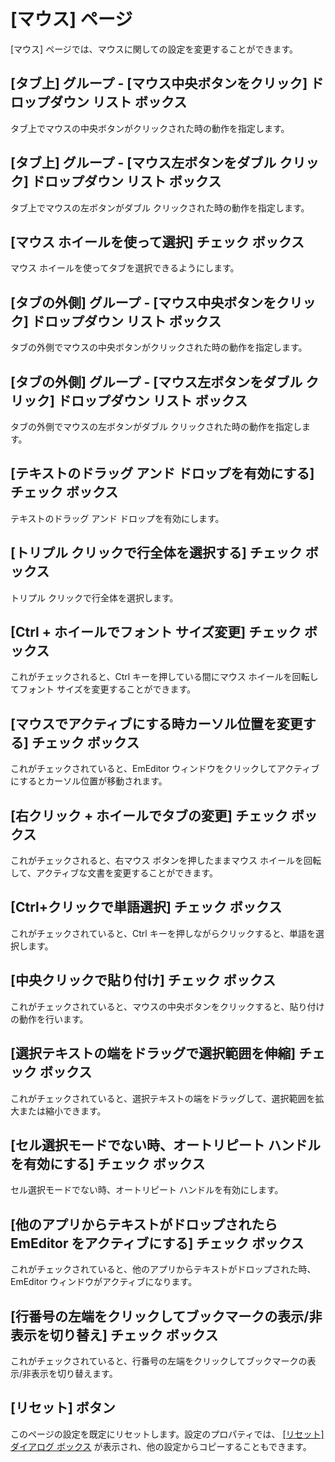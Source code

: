 # \[マウス\] ページ

\[マウス\] ページでは、マウスに関しての設定を変更することができます。

## \[タブ上\] グループ \- \[マウス中央ボタンをクリック\] ドロップダウン リスト ボックス

タブ上でマウスの中央ボタンがクリックされた時の動作を指定します。

## \[タブ上\] グループ \- \[マウス左ボタンをダブル クリック\] ドロップダウン リスト ボックス

タブ上でマウスの左ボタンがダブル クリックされた時の動作を指定します。

## \[マウス ホイールを使って選択\] チェック ボックス

マウス ホイールを使ってタブを選択できるようにします。

## \[タブの外側\] グループ \- \[マウス中央ボタンをクリック\] ドロップダウン リスト ボックス

タブの外側でマウスの中央ボタンがクリックされた時の動作を指定します。

## \[タブの外側\] グループ \- \[マウス左ボタンをダブル クリック\] ドロップダウン リスト ボックス

タブの外側でマウスの左ボタンがダブル クリックされた時の動作を指定します。

## \[テキストのドラッグ アンド ドロップを有効にする\] チェック ボックス

テキストのドラッグ アンド ドロップを有効にします。

## \[トリプル クリックで行全体を選択する\] チェック ボックス

トリプル クリックで行全体を選択します。

## \[Ctrl + ホイールでフォント サイズ変更\] チェック ボックス

これがチェックされると、Ctrl キーを押している間にマウス ホイールを回転してフォント サイズを変更することができます。

## \[マウスでアクティブにする時カーソル位置を変更する\] チェック ボックス

これがチェックされていると、EmEditor ウィンドウをクリックしてアクティブにするとカーソル位置が移動されます。

## \[右クリック \+ ホイールでタブの変更\] チェック ボックス

これがチェックされると、右マウス ボタンを押したままマウス ホイールを回転して、アクティブな文書を変更することができます。

## \[Ctrl+クリックで単語選択\] チェック ボックス

これがチェックされていると、Ctrl キーを押しながらクリックすると、単語を選択します。

## \[中央クリックで貼り付け\] チェック ボックス

これがチェックされていると、マウスの中央ボタンをクリックすると、貼り付けの動作を行います。

## \[選択テキストの端をドラッグで選択範囲を伸縮\] チェック ボックス

これがチェックされていると、選択テキストの端をドラッグして、選択範囲を拡大または縮小できます。

## \[セル選択モードでない時、オートリピート ハンドルを有効にする\] チェック ボックス

セル選択モードでない時、オートリピート ハンドルを有効にします。

## \[他のアプリからテキストがドロップされたら EmEditor をアクティブにする\] チェック ボックス

これがチェックされていると、他のアプリからテキストがドロップされた時、EmEditor ウィンドウがアクティブになります。

## \[行番号の左端をクリックしてブックマークの表示/非表示を切り替え\] チェック ボックス

これがチェックされていると、行番号の左端をクリックしてブックマークの表示/非表示を切り替えます。

## \[リセット\] ボタン

このページの設定を既定にリセットします。設定のプロパティでは、 [\[リセット\] ダイアログ ボックス](../../properties/reset/index) が表示され、他の設定からコピーすることもできます。

